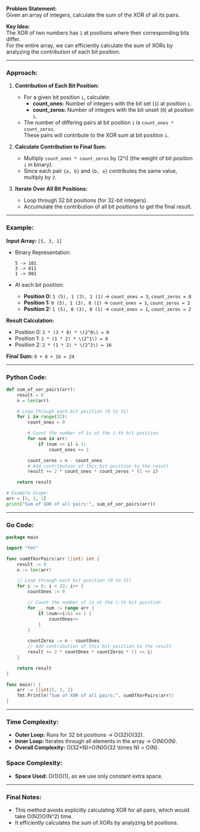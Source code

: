 **Problem Statement:**  
Given an array of integers, calculate the sum of the XOR of all its pairs.

**Key Idea:**  
The XOR of two numbers has `1` at positions where their corresponding bits differ.  
For the entire array, we can efficiently calculate the sum of XORs by analyzing the contribution of each bit position.

---

### Approach:

1. **Contribution of Each Bit Position:**
    
    - For a given bit position `i`, calculate:
        - **count_ones:** Number of integers with the bit set (`1`) at position `i`.
        - **count_zeros:** Number of integers with the bit unset (`0`) at position `i`.
    - The number of differing pairs at bit position `i` is `count_ones * count_zeros`.  
        These pairs will contribute to the XOR sum at bit position `i`.
2. **Calculate Contribution to Final Sum:**
    
    - Multiply `count_ones * count_zeros` by \(2^i\) (the weight of bit position `i` in binary).
    - Since each pair `{a, b}` and `{b, a}` contributes the same value, multiply by `2`.
3. **Iterate Over All Bit Positions:**
    
    - Loop through 32 bit positions (for 32-bit integers).
    - Accumulate the contribution of all bit positions to get the final result.

---

### Example:

**Input Array:** `[5, 3, 1]`

- Binary Representation:
    
    ```
    5 -> 101
    3 -> 011
    1 -> 001
    ```
    
- At each bit position:
    - **Position 0:** `1 (5), 1 (3), 1 (1)` → `count_ones = 3`, `count_zeros = 0`
    - **Position 1:** `0 (5), 1 (3), 0 (1)` → `count_ones = 1`, `count_zeros = 2`
    - **Position 2:** `1 (5), 0 (3), 0 (1)` → `count_ones = 1`, `count_zeros = 2`

**Result Calculation:**

- Position 0: `2 * (3 * 0) * \(2^0\) = 0`
- Position 1: `2 * (1 * 2) * \(2^1\) = 8`
- Position 2: `2 * (1 * 2) * \(2^2\) = 16`

**Final Sum:** `0 + 8 + 16 = 24`

---

### Python Code:

```python
def sum_of_xor_pairs(arr):
    result = 0
    n = len(arr)

    # Loop through each bit position (0 to 31)
    for i in range(32):
        count_ones = 0

        # Count the number of 1s at the i-th bit position
        for num in arr:
            if (num >> i) & 1:
                count_ones += 1

        count_zeros = n - count_ones
        # Add contribution of this bit position to the result
        result += 2 * count_ones * count_zeros * (1 << i)

    return result

# Example Usage:
arr = [5, 3, 1]
print("Sum of XOR of all pairs:", sum_of_xor_pairs(arr))
```

---

### Go Code:

```go
package main

import "fmt"

func sumOfXorPairs(arr []int) int {
    result := 0
    n := len(arr)

    // Loop through each bit position (0 to 31)
    for i := 0; i < 32; i++ {
        countOnes := 0

        // Count the number of 1s at the i-th bit position
        for _, num := range arr {
            if (num>>i)&1 == 1 {
                countOnes++
            }
        }

        countZeros := n - countOnes
        // Add contribution of this bit position to the result
        result += 2 * countOnes * countZeros * (1 << i)
    }

    return result
}

func main() {
    arr := []int{5, 3, 1}
    fmt.Println("Sum of XOR of all pairs:", sumOfXorPairs(arr))
}
```

---

### Time Complexity:

- **Outer Loop:** Runs for 32 bit positions → O(32)O(32).
- **Inner Loop:** Iterates through all elements in the array → O(N)O(N).
- **Overall Complexity:** O(32×N)=O(N)O(32 \times N) = O(N).

### Space Complexity:

- **Space Used:** O(1)O(1), as we use only constant extra space.

---

### Final Notes:

- This method avoids explicitly calculating XOR for all pairs, which would take O(N2)O(N^2) time.
- It efficiently calculates the sum of XORs by analyzing bit positions.
